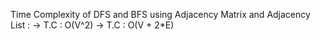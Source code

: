 Time Complexity of DFS and BFS using Adjacency Matrix and Adjacency List :
-> T.C : O(V^2)
-> T.C : O(V + 2*E)